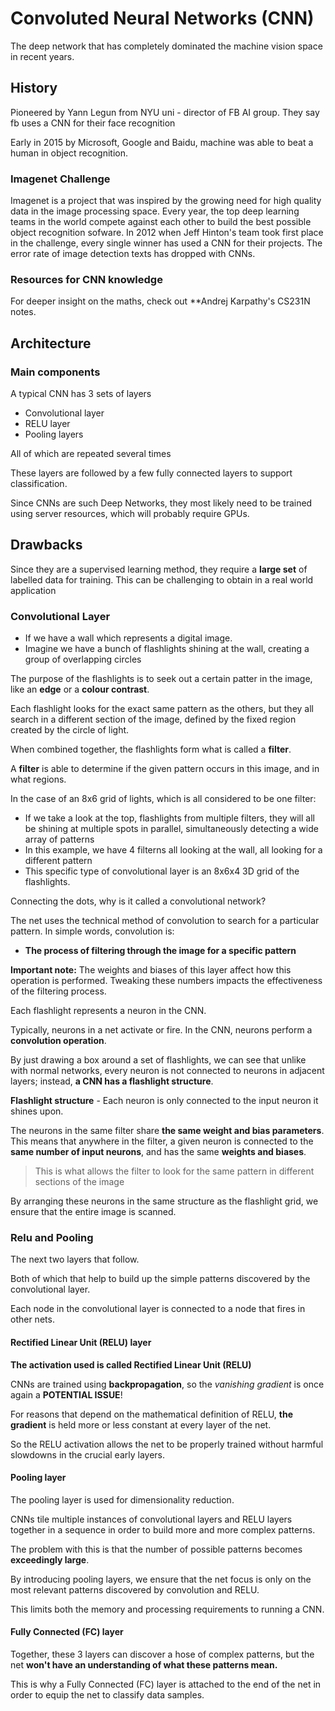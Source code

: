 
# Convoluted Neural Networks (CNN)
The deep network that has completely dominated the machine vision space in recent years.

## History
Pioneered by Yann Legun from NYU uni - director of FB AI group. They say fb uses a CNN for their face recognition

Early in 2015 by Microsoft, Google and Baidu, machine was able to beat a human in object recognition.

### Imagenet Challenge
Imagenet is a project that was inspired by the growing need for high quality data in the image processing space.
Every year, the top deep learning teams in the world compete against each other to build the best possible object recognition sofware.
In 2012 when Jeff Hinton's team took first place in the challenge, every single winner has used a CNN for their projects.
The error rate of image detection texts has dropped with CNNs.

### Resources for CNN knowledge
For deeper insight on the maths, check out **Andrej Karpathy's CS231N notes.


## Architecture

### Main components
A typical CNN has 3 sets of layers
* Convolutional layer
* RELU layer
* Pooling layers

All of which are repeated several times

These layers are followed by a few fully connected layers to support classification.

Since CNNs are such Deep Networks, they most likely need to be trained using server resources, which will probably require GPUs.

## Drawbacks
Since they are a supervised learning method, they require a **large set** of labelled data for training. This can be challenging to obtain in a real world application 


### Convolutional Layer

* If we have a wall which represents a digital image.
* Imagine we have a bunch of flashlights shining at the wall, creating a group of overlapping circles

The purpose of the flashlights is to seek out a certain patter in the image, like an **edge** or a **colour contrast**.

Each flashlight looks for the exact same pattern as the others, but they all search in a different section of the image, defined by the fixed region created by the circle of light.

When combined together, the flashlights form what is called a **filter**.

A **filter** is able to determine if the given pattern occurs in this image, and in what regions.

In the case of an 8x6 grid of lights, which is all considered to be one filter:
* If we take a look at the top, flashlights from multiple filters, they will all be shining at multiple spots in parallel, simultaneously detecting a wide array of patterns
* In this example, we have 4 filterns all looking at the wall, all looking for a different pattern
* This specific type of convolutional layer is an 8x6x4 3D grid of the flashlights.

Connecting the dots, why is it called a convolutional network?

The net uses the technical method of convolution to search for a particular pattern. In simple words, convolution is:
* **The process of filtering through the image for a specific pattern**

**Important note:** The weights and biases of this layer affect how this operation is performed. Tweaking these numbers impacts the effectiveness of the filtering process.

Each flashlight represents a neuron in the CNN.

Typically, neurons in a net activate or fire. In the CNN, neurons perform a **convolution operation**.

By just drawing a box around a set of flashlights, we can see that unlike with normal networks, every neuron is not connected to neurons in adjacent layers; instead, **a CNN has a flashlight structure**.

**Flashlight structure** - Each neuron is only connected to the input neuron it shines upon.

The neurons in the same filter share **the same weight and bias parameters**. This means that anywhere in the filter, a given neuron is connected to the **same number of input neurons**, and has the same **weights and biases**.

> This is what allows the filter to look for the same pattern in different sections of the image

By arranging these neurons in the same structure as the flashlight grid, we ensure that the entire image is scanned.

### Relu and Pooling

The next two layers that follow.

Both of which that help to build up the simple patterns discovered by the convolutional layer.

Each node in the convolutional layer is connected to a node that fires in other nets.

#### Rectified Linear Unit (RELU) layer
**The activation used is called Rectified Linear Unit (RELU)**

CNNs are trained using **backpropagation**, so the _vanishing gradient_ is once again a **POTENTIAL ISSUE**!

For reasons that depend on the mathematical definition of RELU, **the gradient** is held more or less constant at every layer of the net.

So the RELU activation allows the net to be properly trained without harmful slowdowns in the crucial early layers.

#### Pooling layer
The pooling layer is used for dimensionality reduction.

CNNs tile multiple instances of convolutional layers and RELU layers together in a sequence in order to build more and more complex patterns.

The problem with this is that the number of possible patterns becomes **exceedingly large**.

By introducing pooling layers, we ensure that the net focus is only on the most relevant patterns discovered by convolution and RELU.

This limits both the memory and processing requirements to running a CNN.

#### Fully Connected (FC) layer
Together, these 3 layers can discover a hose of complex patterns, but the net **won't have an understanding of what these patterns mean.**

This is why a Fully Connected (FC) layer is attached to the end of the net in order to equip the net to classify data samples.











